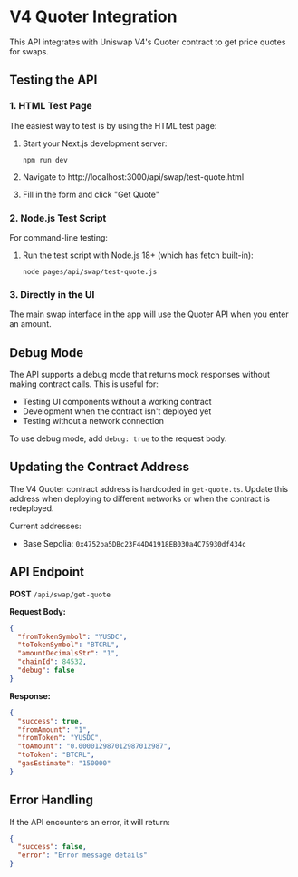 # V4 Quoter Integration

This API integrates with Uniswap V4's Quoter contract to get price quotes for swaps.

## Testing the API

### 1. HTML Test Page

The easiest way to test is by using the HTML test page:

1. Start your Next.js development server:
   ```
   npm run dev
   ```

2. Navigate to http://localhost:3000/api/swap/test-quote.html

3. Fill in the form and click "Get Quote"

### 2. Node.js Test Script

For command-line testing:

1. Run the test script with Node.js 18+ (which has fetch built-in):
   ```
   node pages/api/swap/test-quote.js
   ```

### 3. Directly in the UI

The main swap interface in the app will use the Quoter API when you enter an amount.

## Debug Mode

The API supports a debug mode that returns mock responses without making contract calls. This is useful for:

- Testing UI components without a working contract
- Development when the contract isn't deployed yet
- Testing without a network connection

To use debug mode, add `debug: true` to the request body.

## Updating the Contract Address

The V4 Quoter contract address is hardcoded in `get-quote.ts`. Update this address when deploying to different networks or when the contract is redeployed.

Current addresses:
- Base Sepolia: `0x4752ba5DBc23F44D41918EB030a4C75930df434c`

## API Endpoint

**POST** `/api/swap/get-quote`

**Request Body:**
```json
{
  "fromTokenSymbol": "YUSDC",
  "toTokenSymbol": "BTCRL",
  "amountDecimalsStr": "1",
  "chainId": 84532,
  "debug": false
}
```

**Response:**
```json
{
  "success": true,
  "fromAmount": "1",
  "fromToken": "YUSDC",
  "toAmount": "0.000012987012987012987",
  "toToken": "BTCRL",
  "gasEstimate": "150000"
}
```

## Error Handling

If the API encounters an error, it will return:

```json
{
  "success": false,
  "error": "Error message details"
}
``` 